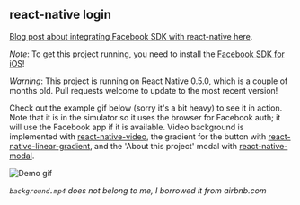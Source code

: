 ## react-native login

[Blog post about integrating Facebook SDK with react-native here](http://brentvatne.ca/facebook-login-with-react-native/).

*Note*: To get this project running, you need to install the [Facebook SDK for iOS](https://developers.facebook.com/docs/ios)! 

*Warning*: This project is running on React Native 0.5.0, which is a couple of months old. Pull requests welcome to update to the most recent version!

Check out the example gif below (sorry it's a bit heavy) to see it in action. Note that it is in the simulator so it uses the browser for Facebook auth; it will use the Facebook app if it is available. Video background is implemented with [react-native-video](https://github.com/brentvatne/react-native-video), the gradient for the button with [react-native-linear-gradient](https://github.com/brentvatne/react-native-linear-gradient), and the 'About this project' modal with [react-native-modal](https://github.com/brentvatne/react-native-modal).

![Demo gif](https://github.com/brentvatne/facebook-login/blob/master/demo!!!.gif)

*`background.mp4` does not belong to me, I borrowed it from airbnb.com*

